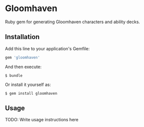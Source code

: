 # Gloomhaven

Ruby gem for generating Gloomhaven characters and ability decks.

## Installation

Add this line to your application's Gemfile:

```ruby
gem 'gloomhaven'
```

And then execute:

    $ bundle

Or install it yourself as:

    $ gem install gloomhaven

## Usage

TODO: Write usage instructions here